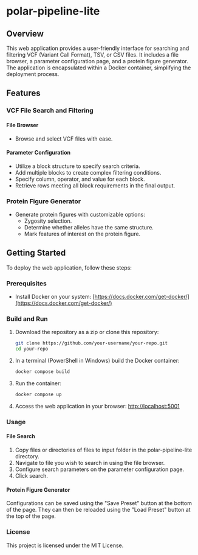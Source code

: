 # polar-pipeline-lite

## Overview

This web application provides a user-friendly interface for searching and filtering VCF (Variant Call Format), TSV, or CSV files. It includes a file browser, a parameter configuration page, and a protein figure generator. The application is encapsulated within a Docker container, simplifying the deployment process.

## Features

### VCF File Search and Filtering

#### File Browser
- Browse and select VCF files with ease.

#### Parameter Configuration
- Utilize a block structure to specify search criteria.
- Add multiple blocks to create complex filtering conditions.
- Specify column, operator, and value for each block.
- Retrieve rows meeting all block requirements in the final output.

### Protein Figure Generator

- Generate protein figures with customizable options:
  - Zygosity selection.
  - Determine whether alleles have the same structure.
  - Mark features of interest on the protein figure.

## Getting Started

To deploy the web application, follow these steps:

### Prerequisites

- Install Docker on your system: [https://docs.docker.com/get-docker/](https://docs.docker.com/get-docker/)

### Build and Run

1. Download the repository as a zip or clone this repository:
   ```bash
   git clone https://github.com/your-username/your-repo.git
   cd your-repo
   ```
2. In a terminal (PowerShell in Windows) build the Docker container:
   ```bash
   docker compose build
   ```
3. Run the container:
   ```bash
   docker compose up
   ```
4. Access the web application in your browser: [http://localhost:5001](http://localhost:5001)

### Usage

#### File Search

1. Copy files or directories of files to input folder in the polar-pipeline-lite directory.
2. Navigate to file you wish to search in using the file browser.
3. Configure search parameters on the parameter configuration page.
4. Click search.

#### Protein Figure Generator

Configurations can be saved using the "Save Preset" button at the bottom of the page. They can then be reloaded using the "Load Preset" button at the top of the page.

### License
This project is licensed under the MIT License.
